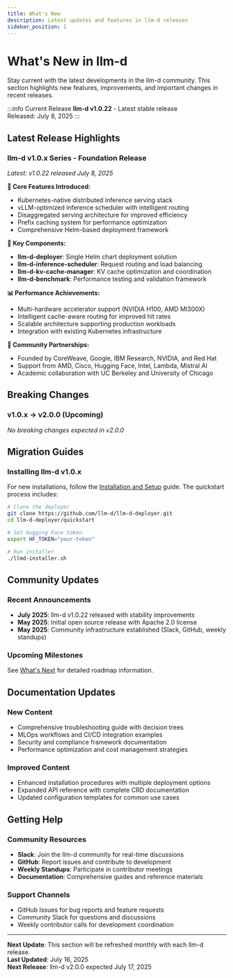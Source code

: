 ```yaml
---
title: What's New
description: Latest updates and features in llm-d releases
sidebar_position: 1
---
```


# What's New in llm-d

Stay current with the latest developments in the llm-d community. This section highlights new features, improvements, and important changes in recent releases.

:::info Current Release
**llm-d v1.0.22** - Latest stable release  
Released: July 8, 2025
:::

## Latest Release Highlights

### llm-d v1.0.x Series - Foundation Release

*Latest: v1.0.22 released July 8, 2025*

**🚀 Core Features Introduced:**

- Kubernetes-native distributed inference serving stack
- vLLM-optimized inference scheduler with intelligent routing
- Disaggregated serving architecture for improved efficiency
- Prefix caching system for performance optimization
- Comprehensive Helm-based deployment framework

**🔧 Key Components:**

- **llm-d-deployer**: Single Helm chart deployment solution
- **llm-d-inference-scheduler**: Request routing and load balancing
- **llm-d-kv-cache-manager**: KV cache optimization and coordination
- **llm-d-benchmark**: Performance testing and validation framework

**📊 Performance Achievements:**

- Multi-hardware accelerator support (NVIDIA H100, AMD MI300X)
- Intelligent cache-aware routing for improved hit rates
- Scalable architecture supporting production workloads
- Integration with existing Kubernetes infrastructure

**🤝 Community Partnerships:**

- Founded by CoreWeave, Google, IBM Research, NVIDIA, and Red Hat
- Support from AMD, Cisco, Hugging Face, Intel, Lambda, Mistral AI
- Academic collaboration with UC Berkeley and University of Chicago

## Breaking Changes

### v1.0.x → v2.0.0 (Upcoming)

*No breaking changes expected in v2.0.0*

## Migration Guides

### Installing llm-d v1.0.x

For new installations, follow the [Installation and Setup](./02-installation-setup.md) guide. The quickstart process includes:

```bash
# Clone the deployer
git clone https://github.com/llm-d/llm-d-deployer.git
cd llm-d-deployer/quickstart

# Set Hugging Face token
export HF_TOKEN="your-token"

# Run installer
./llmd-installer.sh
```

## Community Updates

### Recent Announcements

- **July 2025**: llm-d v1.0.22 released with stability improvements
- **May 2025**: Initial open source release with Apache 2.0 license
- **May 2025**: Community infrastructure established (Slack, GitHub, weekly standups)

### Upcoming Milestones

See [What's Next](./00-whats-next.md) for detailed roadmap information.

## Documentation Updates

### New Content

- Comprehensive troubleshooting guide with decision trees
- MLOps workflows and CI/CD integration examples
- Security and compliance framework documentation
- Performance optimization and cost management strategies

### Improved Content

- Enhanced installation procedures with multiple deployment options
- Expanded API reference with complete CRD documentation
- Updated configuration templates for common use cases

## Getting Help

### Community Resources

- **Slack**: Join the llm-d community for real-time discussions
- **GitHub**: Report issues and contribute to development
- **Weekly Standups**: Participate in contributor meetings
- **Documentation**: Comprehensive guides and reference materials

### Support Channels

- GitHub Issues for bug reports and feature requests
- Community Slack for questions and discussions
- Weekly contributor calls for development coordination

---

**Next Update**: This section will be refreshed monthly with each llm-d release.  
**Last Updated**: July 16, 2025  
**Next Release**: llm-d v2.0.0 expected July 17, 2025
